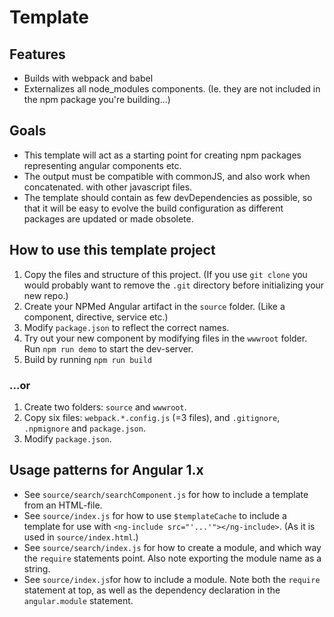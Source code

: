 # Template

## Features

- Builds with webpack and babel
- Externalizes all node_modules components. (Ie. they are not included in the npm package you're building...)

## Goals
- This template will act as a starting point for creating npm packages representing angular components etc.
- The output must be compatible with commonJS, and also work when concatenated. with other javascript files.
- The template should contain as few devDependencies as possible,
  so that it will be easy to evolve the build configuration as different packages are updated or made obsolete.

## How to use this template project

1. Copy the files and structure of this project.
   (If you use `git clone` you would probably want to remove the `.git` directory before initializing your new repo.)
2. Create your NPMed Angular artifact in the `source` folder. (Like a component, directive, service etc.)
3. Modify `package.json` to reflect the correct names.
4. Try out your new component by modifying files in the `wwwroot` folder. Run `npm run demo` to start the dev-server.
5. Build by running `npm run build`

### ...or

1. Create two folders: `source` and `wwwroot`.
2. Copy six files: `webpack.*.config.js` (=3 files), and `.gitignore`, `.npmignore` and `package.json`.
3. Modify `package.json`.

## Usage patterns for Angular 1.x

- See `source/search/searchComponent.js` for how to include a template from an HTML-file.
- See `source/index.js` for how to use `$templateCache` to include a template for use with `<ng-include src="'...'"></ng-include>`.
  (As it is used in `source/index.html`.)
- See `source/search/index.js` for how to create a module, and which way the `require` statements point.
  Also note exporting the module name as a string.
- See `source/index.js`for how to include a module.
  Note both the `require` statement at top, as well as the dependency declaration in the `angular.module` statement.
